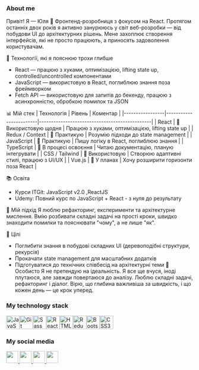 
### About me
Привіт! Я — Юля 👋
Фронтенд-розробниця з фокусом на React. Протягом останніх двох років я активно занурююсь у світ веб-розробки — від побудови UI до архітектурних рішень. Мене захоплює створення інтерфейсів, які не просто працюють, а приносять задоволення користувачам.

 🧠 Технології, які я пояснюю трохи глибше

- React — працюю з хуками, оптимізацією, lifting state up, controlled/uncontrolled компонентами
- JavaScript — використовую в React, поглиблюю знання поза фреймворком
- Fetch API — використовую для запитів до бекенду, працюю з асинхронністю, обробкою помилок та JSON


📊 Мій стек
| Технологія      | Рівень               | Коментар                                      |
|-----------------|------------------------|-----------------------------------------------|
| React           | 🔹 Використовую щодня | Працюю з хуками, оптимізацією, lifting state up |
| Redux / Context | 🔹 Практикую          | Розумію підходи до state management           |
| JavaScript      | 🔹 Практикую          | Пишу логіку в React, поглиблюю знання         |
| TypeScript      | 🔸 В процесі освоєння | Читаю документацію, планую інтегрувати        |
| CSS / Tailwind  | 🔹 Використовую       | Створюю адаптивні стилі, працюю з UI/UX       |
| Vue.js          | 🔸 У планах           | Хочу розширити горизонти поза React           |


📚 Освіта
- Курси ITGit: JavaScript v2.0 ,ReactJS
- Udemy: Повний курс по JavaScript + React - з нуля до результату

🎯 Мій підхід
Я люблю рефакторинг, експерименти та архітектурне мислення. Вмію розбивати складні задачі на прості кроки, швидко знаходити помилки та пояснювати "чому", а не лише "як".

🚀 Цілі
- Поглибити знання в побудові складних UI (деревоподібні структури, рекурсія)
- Прокачати state management для масштабних додатків
- Підготуватися до технічних співбесід на архітектурні теми
💬 Особисто
Я не претендую на ідеальність. Я все ще вчуся, іноді плутаюся, але завжди повертаюся до аналізу. Люблю складні задачі, рефакторинг і діалог. Вірю, що глибина важливіша за швидкість, і що кожен день — це крок уперед.







### My technology stack
<p align="left">
<a href="https://developer.mozilla.org/en-US/docs/Web/JavaScript" target="_blank" rel="noreferrer"><img src="https://raw.githubusercontent.com/danielcranney/readme-generator/main/public/icons/skills/javascript-colored.svg" width="36" height="36" alt="JavaScript" /></a><a href="https://git-scm.com/" target="_blank" rel="noreferrer"><img src="https://raw.githubusercontent.com/danielcranney/readme-generator/main/public/icons/skills/git-colored.svg" width="36" height="36" alt="Git" /></a><a href="https://sass-lang.com/" target="_blank" rel="noreferrer"><img src="https://raw.githubusercontent.com/danielcranney/readme-generator/main/public/icons/skills/sass-colored.svg" width="36" height="36" alt="Sass" /></a><a href="https://reactjs.org/" target="_blank" rel="noreferrer"><img src="https://raw.githubusercontent.com/danielcranney/readme-generator/main/public/icons/skills/react-colored.svg" width="36" height="36" alt="React" /></a><a href="https://developer.mozilla.org/en-US/docs/Glossary/HTML5" target="_blank" rel="noreferrer"><img src="https://raw.githubusercontent.com/danielcranney/readme-generator/main/public/icons/skills/html5-colored.svg" width="36" height="36" alt="HTML5" /></a><a href="https://redux.js.org/" target="_blank" rel="noreferrer"><img src="https://raw.githubusercontent.com/danielcranney/readme-generator/main/public/icons/skills/redux-colored.svg" width="36" height="36" alt="Redux" /></a><a href="https://getbootstrap.com/" target="_blank" rel="noreferrer"><img src="https://raw.githubusercontent.com/danielcranney/readme-generator/main/public/icons/skills/bootstrap-colored.svg" width="36" height="36" alt="Bootstrap" /></a><a href="https://www.w3.org/TR/CSS/#css" target="_blank" rel="noreferrer"><img src="https://raw.githubusercontent.com/danielcranney/readme-generator/main/public/icons/skills/css3-colored.svg" width="36" height="36" alt="CSS3" /></a>
  
</p>

### My social media
<p align="left"> <a href="https://www.facebook.com/Мостова Юія" target="_blank" rel="noreferrer"> <picture> <source media="(prefers-color-scheme: dark)" srcset="https://raw.githubusercontent.com/danielcranney/readme-generator/main/public/icons/socials/facebook-dark.svg" /> <source media="(prefers-color-scheme: light)" srcset="https://raw.githubusercontent.com/danielcranney/readme-generator/main/public/icons/socials/facebook.svg" /> <img src="https://raw.githubusercontent.com/danielcranney/readme-generator/main/public/icons/socials/facebook.svg" width="32" height="32" /> </picture> </a> <a href="https://www.github.com/juliMostova" target="_blank" rel="noreferrer"> <picture> <source media="(prefers-color-scheme: dark)" srcset="https://raw.githubusercontent.com/danielcranney/readme-generator/main/public/icons/socials/github-dark.svg" /> <source media="(prefers-color-scheme: light)" srcset="https://raw.githubusercontent.com/danielcranney/readme-generator/main/public/icons/socials/github.svg" /> <img src="https://raw.githubusercontent.com/danielcranney/readme-generator/main/public/icons/socials/github.svg" width="32" height="32" /> </picture> </a> <a href="http://www.instagram.com/i.mostovaia" target="_blank" rel="noreferrer"> <picture> <source media="(prefers-color-scheme: dark)" srcset="undefined" /> <source media="(prefers-color-scheme: light)" srcset="https://raw.githubusercontent.com/danielcranney/readme-generator/main/public/icons/socials/instagram.svg" /> <img src="https://raw.githubusercontent.com/danielcranney/readme-generator/main/public/icons/socials/instagram.svg" width="32" height="32" /> </picture> </a> <a href="https://www.linkedin.com/in/%D1%8E%D0%BB%D1%96%D1%8F-%D0%BC%D0%BE%D1%81%D1%82%D0%BE%D0%B2%D0%B0-a6aa7b228/" target="_blank" rel="noreferrer"> <picture> <source media="(prefers-color-scheme: dark)" srcset="https://raw.githubusercontent.com/danielcranney/readme-generator/main/public/icons/socials/linkedin-dark.svg" /> <source media="(prefers-color-scheme: light)" srcset="https://raw.githubusercontent.com/danielcranney/readme-generator/main/public/icons/socials/linkedin.svg" /> <img src="https://raw.githubusercontent.com/danielcranney/readme-generator/main/public/icons/socials/linkedin.svg" width="32" height="32" /> </picture> </a></p>
